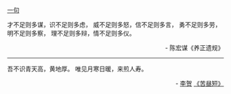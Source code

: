 [一句](https://github.com/bxb100/blog/issues/22)

才不足则多谋，识不足则多虑，
威不足则多怒，信不足则多言，
勇不足则多劳，明不足则多察，
理不足则多辩，情不足则多仪。
<p align="right">- 陈宏谋《养正遗规》 </p>

---

<a id="issuecomment-1327502436"></a>
吾不识青天高，黄地厚。
唯见月寒日暖，来煎人寿。

<p align="right">
-
<a href="https://so.gushiwen.cn/authorv_74d46d599f15.aspx">李贺</a>
<a href="https://so.gushiwen.cn/shiwenv_f0310bb70c40.aspx">《苦昼短》</a>
</p>